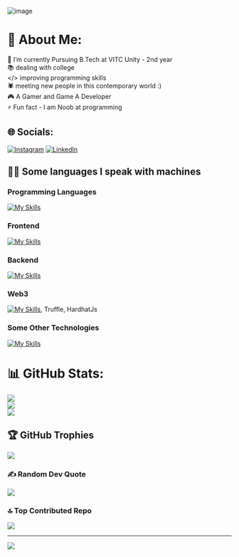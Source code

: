 ![image](https://github.com/user-attachments/assets/b2d281e0-ef9b-4d30-9eee-be1a2e485c00)

# 💫 About Me:
🔭 I’m currently Pursuing B.Tech at VITC Unity - 2nd year <br>📚 dealing with college<br></> improving programming skills<br>🕷️ meeting new people in this contemporary world :)<br> 🎮 A Gamer and Game A Developer <br>⚡ Fun fact - I am Noob at programming 


## 🌐 Socials:
[![Instagram](https://img.shields.io/badge/Instagram-%23E4405F.svg?logo=Instagram&logoColor=white)](https://instagram.com/ash_if_107) [![LinkedIn](https://img.shields.io/badge/LinkedIn-%230077B5.svg?logo=linkedin&logoColor=white)](https://linkedin.com/in/mohamed-ashif-k-m) 

## 🧑‍💻 Some languages I speak with machines
### Programming Languages

[![My Skills](https://skillicons.dev/icons?i=python,c,cpp,cs,java,js,ts&theme=dark)](https://skillicons.dev)

### Frontend 
[![My Skills](https://skillicons.dev/icons?i=html,css,react,next,tailwind,bootstrap&theme=dark)](https://skillicons.dev)

### Backend
[![My Skills](https://skillicons.dev/icons?i=git,mysql,mongodb,express,nodejs,bun&theme=dark)](https://skillicons.dev)

### Web3
[![My Skills](https://skillicons.dev/icons?i=solidity&theme=dark)](https://skillicons.dev), Truffle, HardhatJs

### Some Other Technologies
[![My Skills](https://skillicons.dev/icons?i=unity,blender,threejs,&theme=dark)](https://skillicons.dev)

# 📊 GitHub Stats:
![](https://github-readme-stats.vercel.app/api?username=Ashif-107&theme=midnight-purple&hide_border=false&include_all_commits=false&count_private=false)<br/>
![](https://github-readme-streak-stats.herokuapp.com/?user=Ashif-107&theme=midnight-purple&hide_border=false)<br/>
![](https://github-readme-stats.vercel.app/api/top-langs/?username=Ashif-107&theme=midnight-purple&hide_border=false&include_all_commits=false&count_private=false&layout=compact)

## 🏆 GitHub Trophies
![](https://github-profile-trophy.vercel.app/?username=Ashif-107&theme=shadow_red&no-frame=false&no-bg=true&margin-w=4)

### ✍️ Random Dev Quote
![](https://quotes-github-readme.vercel.app/api?type=horizontal&theme=radical)

### 🔝 Top Contributed Repo
![](https://github-contributor-stats.vercel.app/api?username=Ashif-107&limit=5&theme=dark&combine_all_yearly_contributions=true)

---
[![](https://visitcount.itsvg.in/api?id=Ashif-107&icon=0&color=13)](https://visitcount.itsvg.in)
